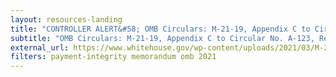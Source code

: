 ```yaml
---
layout: resources-landing
title: "CONTROLLER ALERT&#58; OMB Circulars: M-21-19, Appendix C to Circular No. A-123, Requirements for Payment Integrity Improvement"
subtitle: "OMB Circulars: M-21-19, Appendix C to Circular No. A-123, Requirements for Payment Integrity Improvement"
external_url: https://www.whitehouse.gov/wp-content/uploads/2021/03/M-21-19.pdf
filters: payment-integrity memorandum omb 2021
---
```

